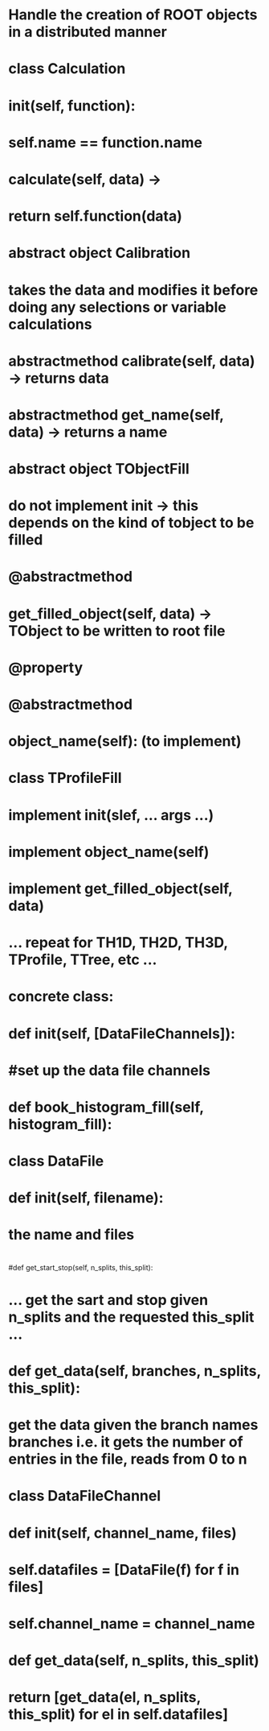 # Handle the creation of ROOT objects in a distributed manner

# class Calculation
# __init__(self, function):
# self.__name__ == function.__name__
# calculate(self, data) -> 
# return self.function(data)

# abstract object Calibration
# takes the data and modifies it before doing any selections or variable calculations
# abstractmethod calibrate(self, data) -> returns data
# abstractmethod get_name(self, data) -> returns a name

# abstract object TObjectFill
# do not implement init -> this depends on the kind of tobject to be filled
#
# @abstractmethod
# get_filled_object(self, data) -> TObject to be written to root file
#
# @property
# @abstractmethod
# object_name(self): (to implement)

# class TProfileFill
# implement __init__(slef, ... args ...)
# implement object_name(self)
# implement get_filled_object(self, data)

# ... repeat for TH1D, TH2D, TH3D, TProfile, TTree, etc ...

# concrete class:
# def __init__(self, [DataFileChannels]):
#     #set up the data file channels
# def book_histogram_fill(self, histogram_fill):

# class DataFile
# def __init__(self, filename):
#     the name and files
#
#def get_start_stop(self, n_splits, this_split):
#    ... get the sart and stop given n_splits and the requested this_split ...
#
# def get_data(self, branches, n_splits, this_split):
#     get the data given the branch names branches i.e. it gets the number of entries in the file, reads from 0 to n

# class DataFileChannel
# def __init__(self, channel_name, files)
#     self.datafiles = [DataFile(f) for f in files]
#     self.channel_name = channel_name
# def get_data(self, n_splits, this_split)
#     return [get_data(el, n_splits, this_split) for el in self.datafiles]



